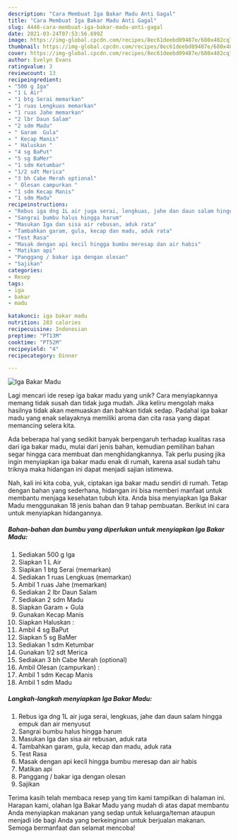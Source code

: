 ```yaml
---
description: "Cara Membuat Iga Bakar Madu Anti Gagal"
title: "Cara Membuat Iga Bakar Madu Anti Gagal"
slug: 4448-cara-membuat-iga-bakar-madu-anti-gagal
date: 2021-03-24T07:53:56.699Z
image: https://img-global.cpcdn.com/recipes/8ec61deebd09487e/680x482cq70/iga-bakar-madu-foto-resep-utama.jpg
thumbnail: https://img-global.cpcdn.com/recipes/8ec61deebd09487e/680x482cq70/iga-bakar-madu-foto-resep-utama.jpg
cover: https://img-global.cpcdn.com/recipes/8ec61deebd09487e/680x482cq70/iga-bakar-madu-foto-resep-utama.jpg
author: Evelyn Evans
ratingvalue: 3
reviewcount: 13
recipeingredient:
- "500 g Iga"
- "1 L Air"
- "1 btg Serai memarkan"
- "1 ruas Lengkuas memarkan"
- "1 ruas Jahe memarkan"
- "2 lbr Daun Salam"
- "2 sdm Madu"
- " Garam  Gula"
- " Kecap Manis"
- " Haluskan "
- "4 sg BaPut"
- "5 sg BaMer"
- "1 sdm Ketumbar"
- "1/2 sdt Merica"
- "3 bh Cabe Merah optional"
- " Olesan campurkan "
- "1 sdm Kecap Manis"
- "1 sdm Madu"
recipeinstructions:
- "Rebus iga dng 1L air juga serai, lengkuas, jahe dan daun salam hingga empuk dan air menyusut"
- "Sangrai bumbu halus hingga harum"
- "Masukan Iga dan sisa air rebusan, aduk rata"
- "Tambahkan garam, gula, kecap dan madu, aduk rata"
- "Test Rasa"
- "Masak dengan api kecil hingga bumbu meresap dan air habis"
- "Matikan api"
- "Panggang / bakar iga dengan olesan"
- "Sajikan"
categories:
- Resep
tags:
- iga
- bakar
- madu

katakunci: iga bakar madu 
nutrition: 283 calories
recipecuisine: Indonesian
preptime: "PT13M"
cooktime: "PT52M"
recipeyield: "4"
recipecategory: Dinner

---
```



![Iga Bakar Madu](https://img-global.cpcdn.com/recipes/8ec61deebd09487e/680x482cq70/iga-bakar-madu-foto-resep-utama.jpg)

Lagi mencari ide resep iga bakar madu yang unik? Cara menyiapkannya memang tidak susah dan tidak juga mudah. Jika keliru mengolah maka hasilnya tidak akan memuaskan dan bahkan tidak sedap. Padahal iga bakar madu yang enak selayaknya memiliki aroma dan cita rasa yang dapat memancing selera kita.



Ada beberapa hal yang sedikit banyak berpengaruh terhadap kualitas rasa dari iga bakar madu, mulai dari jenis bahan, kemudian pemilihan bahan segar hingga cara membuat dan menghidangkannya. Tak perlu pusing jika ingin menyiapkan iga bakar madu enak di rumah, karena asal sudah tahu triknya maka hidangan ini dapat menjadi sajian istimewa.


Nah, kali ini kita coba, yuk, ciptakan iga bakar madu sendiri di rumah. Tetap dengan bahan yang sederhana, hidangan ini bisa memberi manfaat untuk membantu menjaga kesehatan tubuh kita. Anda bisa menyiapkan Iga Bakar Madu menggunakan 18 jenis bahan dan 9 tahap pembuatan. Berikut ini cara untuk menyiapkan hidangannya.

<!--inarticleads1-->

##### Bahan-bahan dan bumbu yang diperlukan untuk menyiapkan Iga Bakar Madu:

1. Sediakan 500 g Iga
1. Siapkan 1 L Air
1. Siapkan 1 btg Serai (memarkan)
1. Sediakan 1 ruas Lengkuas (memarkan)
1. Ambil 1 ruas Jahe (memarkan)
1. Sediakan 2 lbr Daun Salam
1. Sediakan 2 sdm Madu
1. Siapkan  Garam + Gula
1. Gunakan  Kecap Manis
1. Siapkan  Haluskan :
1. Ambil 4 sg BaPut
1. Siapkan 5 sg BaMer
1. Sediakan 1 sdm Ketumbar
1. Gunakan 1/2 sdt Merica
1. Sediakan 3 bh Cabe Merah (optional)
1. Ambil  Olesan (campurkan) :
1. Ambil 1 sdm Kecap Manis
1. Ambil 1 sdm Madu




<!--inarticleads2-->

##### Langkah-langkah menyiapkan Iga Bakar Madu:

1. Rebus iga dng 1L air juga serai, lengkuas, jahe dan daun salam hingga empuk dan air menyusut
1. Sangrai bumbu halus hingga harum
1. Masukan Iga dan sisa air rebusan, aduk rata
1. Tambahkan garam, gula, kecap dan madu, aduk rata
1. Test Rasa
1. Masak dengan api kecil hingga bumbu meresap dan air habis
1. Matikan api
1. Panggang / bakar iga dengan olesan
1. Sajikan




Terima kasih telah membaca resep yang tim kami tampilkan di halaman ini. Harapan kami, olahan Iga Bakar Madu yang mudah di atas dapat membantu Anda menyiapkan makanan yang sedap untuk keluarga/teman ataupun menjadi ide bagi Anda yang berkeinginan untuk berjualan makanan. Semoga bermanfaat dan selamat mencoba!
